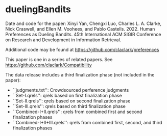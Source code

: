 # duelingBandits

Date and code for the paper: Xinyi Yan, Chengxi Luo, Charles L. A. Clarke, Nick Craswell, and Ellen M. Voohees, and Pablo Castells. 2022.  Human Preferences as Dueling Bandits.  45th International ACM SIGIR Conference on Research and Development in Information Retrieval.

Additional code may be found at https://github.com/claclark/preferences

This paper is one in a series of related papers. See https://github.com/claclark/Compatibility

The data release includes a third finalization phase (not included in the paper):
* ``judgments.txt'': Crowdsourced perference judgments
* ``Set-I.qrels'': qrels based on first finalization phase
* ``Set-II.qrels'': qrels based on second finalization phase
* ``Set-III.qrels'': qrels based on third finalization phase
* ``Combined-I+II.qrels'': qrels from combined first and second finalization phases
* ``Combined-I+II+III.qrels'': qrels from combined first, second, and third finalization phases
